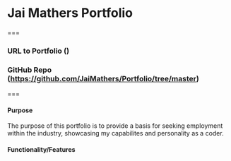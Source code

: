 # Jai Mathers Portfolio
===

### URL to Portfolio ()

### GitHub Repo (https://github.com/JaiMathers/Portfolio/tree/master)

===

#### Purpose

The purpose of this portfolio is to provide a basis for seeking employment within the industry, showcasing my capabilites and personality as a coder.

#### Functionality/Features
